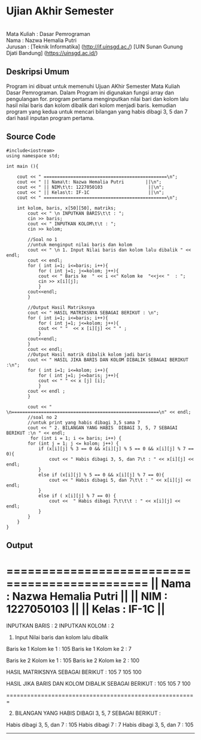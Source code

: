 # Ujian Akhir Semester
<br> Mata Kuliah	: Dasar Pemrograman
<br> Nama		: Nazwa Hemalia Putri
<br> Jurusan		: [Teknik Informatika]
(http://if.uinsgd.ac./) [UIN Sunan Gunung Djati Bandung] (https://uinsgd.ac.id/)

## Deskripsi Umum
Program ini dibuat untuk memenuhi Ujuan AKhir Semester Mata Kuliah Dasar Pemrograman. Dalam Program ini digunakan fungsi array dan pengulangan for.
program pertama menginputkan nilai bari dan kolom lalu hasil nilai baris dan kolom dibalik dari kolom menjadi baris. kemudian program yang kedua untuk
mencari bilangan yang habis dibagi 3, 5 dan 7 dari hasil inputan program pertama.

## Source Code
```
#include<iostream>
using namespace std;

int main (){
	
	cout << " ==============================================\n";
	cout << " || Nama\t: Nazwa Hemalia Putri        ||\n";
	cout << " || NIM\t\t: 1227050103                 ||\n";
	cout << " || Kelas\t: IF-1C                      ||\n";
	cout << " ==============================================\n";
	
	int kolom, baris, x[50][50], matriks;
		cout << " \n INPUTKAN BARIS\t\t : ";
		cin >> baris;
		cout << " INPUTKAN KOLOM\t\t : ";
		cin >> kolom;
		
		//Soal no 1
		//untuk menginput nilai baris dan kolom
		cout << " \n 1. Input Nilai baris dan kolom lalu dibalik " << endl;
		cout << endl;
		for ( int i=1; i<=baris; i++){
			for ( int j=1; j<=kolom; j++){	
			cout << " Baris ke  " << i <<" Kolom ke  "<<j<< "  : ";
			cin >> x[i][j];
			}
		cout<<endl;
		}
			
		//Output Hasil Matriksnya
		cout << " HASIL MATRIKSNYA SEBAGAI BERIKUT : \n";
		for ( int i=1; i<=baris; i++){
			for ( int j=1; j<=kolom; j++){	
			cout << " "  << x [i][j] << " " ;
			}
		cout<<endl;
		}
		cout << endl;
		//Output Hasil matrik dibalik kolom jadi baris
		cout << " HASIL JIKA BARIS DAN KOLOM DIBALIK SEBAGAI BERIKUT :\n";
		for ( int i=1; i<=kolom; i++){
			for ( int j=1; j<=baris; j++){	
			cout << " " << x [j] [i];
			}
		cout << endl ;
		}
		
		cout << " \n=======================================================\n" << endl;
		//soal no 2	
		//untuk print yang habis dibagi 3,5 sama 7
		cout << " 2. BILANGAN YANG HABIS  DIBAGI 3, 5, 7 SEBAGAI BERIKUT :\n " << endl;
		 for (int i = 1; i <= baris; i++) {
		for (int j = 1; j <= kolom; j++) {
			if (x[i][j] % 3 == 0 && x[i][j] % 5 == 0 && x[i][j] % 7 == 0){
				cout << " Habis dibagi 3, 5, dan 7\t : " << x[i][j] << endl;
			}
			else if (x[i][j] % 5 == 0 && x[i][j] % 7 == 0){
				cout << " Habis dibagi 5, dan 7\t\t : " << x[i][j] << endl;
			}
			else if ( x[i][j] % 7 == 0) {
				cout <<  " Habis dibagi 7\t\t\t : " << x[i][j] << endl;
			} 
		}
	}
}		
```
## Output

==============================================
 || Nama        : Nazwa Hemalia Putri        ||
 || NIM         : 1227050103                 ||
 || Kelas       : IF-1C                      ||
 ==============================================

 INPUTKAN BARIS          : 2
 INPUTKAN KOLOM          : 2

 1. Input Nilai baris dan kolom lalu dibalik

 Baris ke  1 Kolom ke  1  : 105
 Baris ke  1 Kolom ke  2  : 7

 Baris ke  2 Kolom ke  1  : 105
 Baris ke  2 Kolom ke  2  : 100

 HASIL MATRIKSNYA SEBAGAI BERIKUT :
 105  7
 105  100

 HASIL JIKA BARIS DAN KOLOM DIBALIK SEBAGAI BERIKUT :
 105 105
 7 100

=======================================================

 2. BILANGAN YANG HABIS  DIBAGI 3, 5, 7 SEBAGAI BERIKUT :

 Habis dibagi 3, 5, dan 7        : 105
 Habis dibagi 7                  : 7
 Habis dibagi 3, 5, dan 7        : 105

--------------------------------
